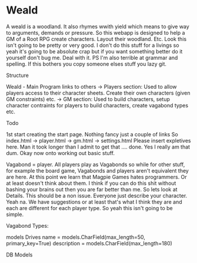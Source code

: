 # Weald
A weald is a woodland. It also rhymes wwith yield which means to give way to arguments, demands or pressure.
So this webapp is designed to help a GM of a Root RPG create characters. Layout their woodland. Etc. Look 
this isn't going to be pretty or very good. I don't do this stuff for a livings so yeah it's going to be 
absolute crap but if you want something better do it yourself don't bug me. Deal with it. PS I'm also 
terrible at grammar and spelling. If this bothers you copy someone elses stuff you lazy git. 

Structure

Weald  - Main Program links to others
-> Players section: Used to allow players access to their character sheets. Create their own characters (given GM constraints) etc.
-> GM section: Used to build characters, setup character contraints for players to build characters, create vagabond types etc.

Todo

1st start creating the start page. Nothing fancy just a couple of links
So index.html
-> player.html
-> gm.html
-> settings.html
Please insert expletives here. Man it took longer than I admit to get that .... done. Yes I really am that dum. Okay
now onto working out basic stuff.

Vagabond = player. All players play as Vagabonds so while for other stuff, for example the board game, Vagabonds and 
players aren't equivalent they are here. At this point we learn that Magpie Games hates programmers. Or at least doesn't
think about them. I think if you can do this shit without bashing your brains out then you are far better than me.
So lets look at Details. This should be a non issue. Everyone just describe your character. Yeah na. We have suggestions
or at least that's what I think they are and each are different for each player type. So yeah this isn't going to be simple.


Vagabond Types: 

models
Drives
name = models.CharField(max_length=50, primary_key=True)
description = models.CharField(max_length=180)

DB Models

